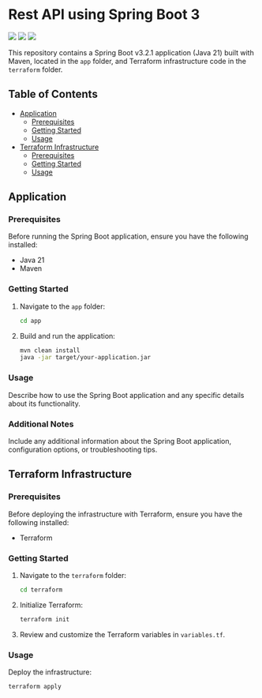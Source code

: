 # Rest API using Spring Boot 3

![](https://img.shields.io/badge/Language-Java-informational?style=flat&logo=java&logoColor=white&color=2bbc8a)
![](https://img.shields.io/badge/Tools-Terraform-informational?style=flat&logo=java&logoColor=white&color=2bbc8a)
![](https://img.shields.io/badge/Tools-Maven-informational?style=flat&logo=apache-maven&logoColor=white&color=2bbc8a)

This repository contains a Spring Boot v3.2.1 application (Java 21) built with Maven, located in the `app` folder, and Terraform infrastructure code in the `terraform` folder.

## Table of Contents

- [Application](#application)
    - [Prerequisites](#prerequisites)
    - [Getting Started](#getting-started)
    - [Usage](#usage)
- [Terraform Infrastructure](#terraform-infrastructure)
    - [Prerequisites](#prerequisites-terraform)
    - [Getting Started](#getting-started-terraform)
    - [Usage](#usage-terraform)


## Application

### Prerequisites

Before running the Spring Boot application, ensure you have the following installed:

- Java 21
- Maven

### Getting Started

1. Navigate to the `app` folder:

    ```bash
    cd app
    ```

2. Build and run the application:

    ```bash
    mvn clean install
    java -jar target/your-application.jar
    ```

### Usage

Describe how to use the Spring Boot application and any specific details about its functionality.

### Additional Notes

Include any additional information about the Spring Boot application, configuration options, or troubleshooting tips.

## Terraform Infrastructure

### Prerequisites

Before deploying the infrastructure with Terraform, ensure you have the following installed:

- Terraform

### Getting Started

1. Navigate to the `terraform` folder:

    ```bash
    cd terraform
    ```

2. Initialize Terraform:

    ```bash
    terraform init
    ```

3. Review and customize the Terraform variables in `variables.tf`.

### Usage

Deploy the infrastructure:

```bash
terraform apply
